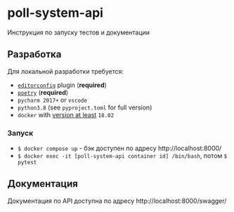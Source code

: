 # poll-system-api

Инструкция по запуску тестов и документации


## Разработка

Для локальной разработки требуется:

- [`editorconfig`](http://editorconfig.org/) plugin (**required**)
- [`poetry`](https://github.com/python-poetry/poetry) (**required**)
- `pycharm 2017+` or `vscode`
- `python3.8` (see `pyproject.toml` for full version)
- `docker` with [version at least](https://docs.docker.com/compose/compose-file/#compose-and-docker-compatibility-matrix) `18.02`

### Запуск
- `$ docker compose up` - бэк доступен по адресу http://localhost:8000/
- `$ docker exec -it [poll-system-api container id] /bin/bash`, потом `$ pytest`


## Документация

Документация по API доступна по адресу http://localhost:8000/swagger/
